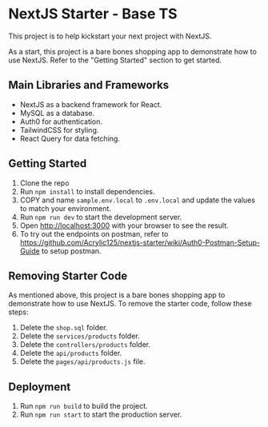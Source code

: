 # NextJS Starter - Base TS

This project is to help kickstart your next project with NextJS.

As a start, this project is a bare bones shopping app to demonstrate how to use NextJS. Refer to the "Getting Started" section to get started.

## Main Libraries and Frameworks

- NextJS as a backend framework for React.
- MySQL as a database.
- Auth0 for authentication.
- TailwindCSS for styling.
- React Query for data fetching.

## Getting Started

1. Clone the repo
1. Run `npm install` to install dependencies.
1. COPY and name `sample.env.local` to `.env.local` and update the values to match your environment.
1. Run `npm run dev` to start the development server.
1. Open [http://localhost:3000](http://localhost:3000) with your browser to see the result.
1. To try out the endpoints on postman, refer to https://github.com/Acrylic125/nextjs-starter/wiki/Auth0-Postman-Setup-Guide to setup postman.

## Removing Starter Code

As mentioned above, this project is a bare bones shopping app to demonstrate how to use NextJS. To remove the starter code, follow these steps:

1. Delete the `shop.sql` folder.
1. Delete the `services/products` folder.
1. Delete the `controllers/products` folder.
1. Delete the `api/products` folder.
1. Delete the `pages/api/products.js` file.

## Deployment

1. Run `npm run build` to build the project.
1. Run `npm run start` to start the production server.
